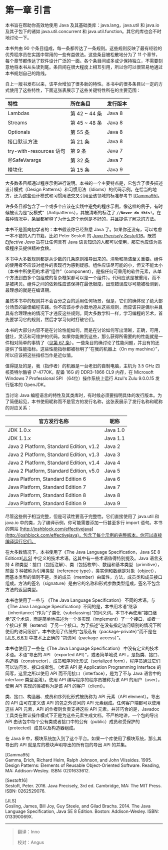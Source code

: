 # 第一章 引言

本书旨在帮助你高效地使用 Java 及其基础类库：java.lang，java.util 和 java.io 及其子包下的诸如 java.util.concurrent 和 java.util.function。其它的库也会不时地讨论一下。

​本书共由 90 个条目组成，每一条都传达了一条规则。这些规则反映了最有经验的优秀程序员在实践中常用的一些有益做法。这些条目被松散地分为了 11 个章节，每个章节都传达了软件设计广泛的一面。各个条目间或多或少保持独立，不需要刻意地将本书从头读到尾。条目间在很大程度上相互引用，所以你可以很容易地通过本书规划自己的路线。

​自上一版书发布以来，该平台增加了很多新的特性。本书中的很多条目以一定的方式使用了这些特性，下面这张表展示了这些关键特性所在的主要范围：

| 特性                    | 所在条目      | 发行版本 |
| :---------------------- | :------------ | -------- |
| Lambdas                 | 第 42 ~ 44 条 | Java 8   |
| Streams                 | 第 45 ~ 48 条 | Java 8   |
| Optionals               | 第 55 条      | Java 8   |
| 接口默认方法            | 第 21 条      | Java 8   |
| try-with-resources 语句 | 第 9 条       | Java 7   |
| @SafeVarargs            | 第 32 条      | Java 7   |
| 模块化                  | 第 15 条      | Java 9   |

​大多数条目都通过程序示例进行说明。本书的一个主要特点是，它包含了很多描述设计模式（Design Patterns）和习惯用法（Idioms）的代码示例。在恰当的地方，还为这些设计模式和习惯用法交叉引用至该领域的标准参考书  [[Gamma95](#Gamma95)]。

​许多条目都包含了一个或多个应该在实践中避免的程序示例。像这样的例子，有时候被认为是“反模式”（Antipatterns），其被清晰的标注了 **`//Never do this!`**。在每种情况中，条目都解释了为什么这个示例是不好的，并且提供了解决的方法。

​本书不是面向初学者的：本书假设你已经熟悉 Java 了。如果你还没有，可以考虑一本不错的入门书籍，比如 Peter Sestoft 的 [*Java Precisely Sestoft16*](#Sestoft16)。既然 *Effective Java* 旨在让任何具有 Java 语言知识的人都可以使用，那它也应该为高级程序员提供精神食粮。

​本书中大多数规则都是从少数的几条原则推导出来的。清晰和简洁至关重要。组件的使用者不应该对组件的表现行为感到疑惑。组件应该尽可能的小，但又不能太小（本书中所使用的术语“组件”（component），是指任何可重用的软件元素，从单个方法到由多个包组成的复杂框架都可以是一个组件）。代码应该是被重用，而不是被拷贝。组件之间的依赖性应该保持在最低限度。出现错误应尽可能被检测到，最理想的就是在编译期。

​虽然本书中的规则并不会百分之百的适用任何场景，但是，它们的确体现了绝大部分场景的最佳编程实践。你不应该亦步亦趋地遵从这些规则，而应该只是偶尔并且具有合理理由的情况下才违反这些规则。同大多数学科一样，学习编程的艺术，首先要学习它的规则，然后才学习何时打破它们。

​本书的大部分内容不是在讨论性能如何，而是在讨论如何写出清晰，正确，可用，健壮，灵活和可维护的代码。如果你能做到这些，那么获得所需要的的性能就是一件相对简单的事情了（[见第 67 条][item67]）。一些条目的确讨论了性能问题，并且有的还提供了性能指标。这些性能指标都被标明了“在我的机器上（On my machine）”，所以应该把这些指标当作是近似值。

​值得提及的是，我（指作者）的机器是一台老旧的自制电脑，主机为 3.5 GHz 四核英特尔酷睿 i7-4770K，配备 16G 的 DDR3-1866 CL9 内存，在 Microsoft Windows 7 Professional SPI （64位）操作系统上运行 Azul's Zulu 9.0.0.15 发行版本的 OpenJDK。

​当讨论 Java 编程语言的特性及其类库时，有时候必须要指明具体的发行版本。为了简便起见，本书使用昵称而不是官方的发行名称，这张表展示了发行名称和昵称的对应关系：

| 官方发行名称 | 昵称 |
|---|---|
|JDK 1.0.x |Java 1.0|
|JDK 1.1.x |Java 1.1|
|Java 2 Platform, Standard Edition, v1.2 |Java 2|
|Java 2 Platform, Standard Edition, v1.3 |Java 3|
|Java 2 Platform, Standard Edition, v1.4 |Java 4|
|Java 2 Platform, Standard Edition, v5.0 |Java 5|
|Java Platform, Standard Edition 6 |Java 6|
|Java Platform, Standard Edition 7 |Java 7|
|Java Platform, Standard Edition 8 |Java 8|
|Java Platform, Standard Edition 9 |Java 9|

​尽管这些例子相当完整，但是可读性要高于完整性。它们直接使用了 java.util 和 java.io 中的类，为了编译示例，你可能需要添加一行甚至多行 import 语句。本书的网站 [http://joshblock.com/effectivejava](http://joshblock.com/effectivejava)，包含了每个示例的完整版本，你可以直接编译运行它们。

​在大多数情况下，本书使用了《The Java Language Specification，Java SE 8 Edition》[[JLS](#JLS)] 中定义的技术术语。这其中有一些术语值得特别提及。Java 语言支持 4 种类型：接口（包括注解）、类（包括枚举）、数组和基本类型（primitive），前面 3 种被称为引用类型（reference type），类实例和数组是对象（object），而基本类型的值则不是。类的成员（member）由属性，方法，成员类和成员接口组成。方法的签名（signature）是由它的名称和形式参数类型组成，签名不包含方法的返回类型。

​本书也使用了一些与 《The Java Language Specification》 不同的术语。与 《The Java Language Specification》不同的是，本书用术语“继承（inheritance）”作为“子类化（subclassing）”的同义词。本书不再使用“接口继承”这个术语，而是简单地描述为一个类实现（implement）了一个接口，或者一个接口扩展（extend）了另一个接口。为了描述“在没有指定访问级别的情况下所使用的访问级别”，本书使用了传统的“包级私有（package-private）”而不是在 [[JLS, 6.6.1](#JLS)] 中技术上正确的 “包访问（package-access）”。

​本书也使用了一些在《The Java Language Specification》 中没有定义的技术术语。术语“导出的 API （exported API）”，或者简单地说 API ，是指类、接口、构造器（constructor）、成员和序列化形式（serialized form），程序员通过它们可以访问类、接口或者包。（术语 API 是 Application Programming Interface 的简写，这里之所以使用 API 而不用接口（interface），是为了不与 Java 语言中的 interface 类型混淆）。使用 API 编写程序的程序员被称为该 API 的用户（user），使用 API 实现的类被称为是该 API 的客户（client）。

​类、接口、构造器、成员和序列化形式被统称为 API 元素（API element）。导出的 API 由可在定义该 API 的包之外访问的 API 元素组成。任何客户端都可以使用这些 API 元素，API 的作者则负责支持这些 API 元素。并非巧合的是，Javadoc 工具类在默认操作模式下正是为这些元素生成文档。不严格地讲，一个包的导出 API 由该包中每个公有类或者接口中的公有（public）成员和受保护的（protected）成员以及构造器组成。

​在 Java 9 中，模块系统加入到了这个平台。如果一个库使用了模块系统，那么其导出的 API 就是库的模块声明导出的所有包的导出 API 的并集。

<p id="Gamma95"> [Gamma95] <br/>Gamma, Erich, Richard Helm, Ralph Johnson, and John Vlissides. 1995.<br/>Design Patterns: Elements of Reusable Object-Oriented Software. Reading,<br/>MA: Addison-Wesley. ISBN: 0201633612.</p>

<p id="Sestoft16"> [Sestoft16] <br/>Sestoft, Peter. 2016. Java Precisely, 3rd ed. Cambridge, MA: The MIT Press.<br/>ISBN: 0262529076.</p>

<p id="JLS"> [JLS]<br/>Gosling, James, Bill Joy, Guy Steele, and Gilad Bracha. 2014. The Java<br/>Language Specification, Java SE 8 Edition. Boston: Addison-Wesley. ISBN:<br/>013390069X.</p>

[item67]: url-for-item-67 "在未来填入第67条的url，不然无法跳转到指定网页"

---

> 翻译：Inno
>
> 校对：Angus
